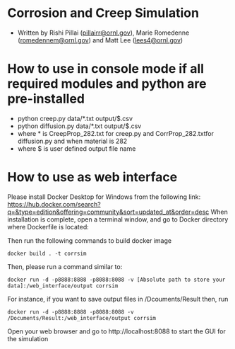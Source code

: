 # Corrosion and Creep Simulation
- Written by Rishi Pillai (pillairr@ornl.gov), Marie Romedenne (romedennem@ornl.gov) and  Matt Lee (lees4@ornl.gov)


# How to use in console mode if all required modules and python are pre-installed

- python creep.py data/*.txt output/$.csv
- python diffusion.py data/*.txt output/$.csv
- where * is CreepProp_282.txt for creep.py and CorrProp_282.txtfor diffusion.py and when material is 282
- where $ is user defined output file name


# How to use as web interface

Please install Docker Desktop for Windows from the following link: https://hub.docker.com/search?q=&type=edition&offering=community&sort=updated_at&order=desc When installation is complete, open a terminal window, and go to Docker directory where Dockerfile is located:

Then run the following commands to build docker image
```
docker build . -t corrsim 
```

Then, please run a command similar to:
```
docker run -d -p8888:8888 -p8088:8088 -v [Absolute path to store your data]:/web_interface/output corrsim
```

For instance, if you want to save output files in /Dcouments/Result then, run
```
docker run -d -p8888:8888 -p8088:8088 -v /Documents/Result:/web_interface/output corrsim
```

Open your web browser and go to http://localhost:8088 to start the GUI for the simulation
